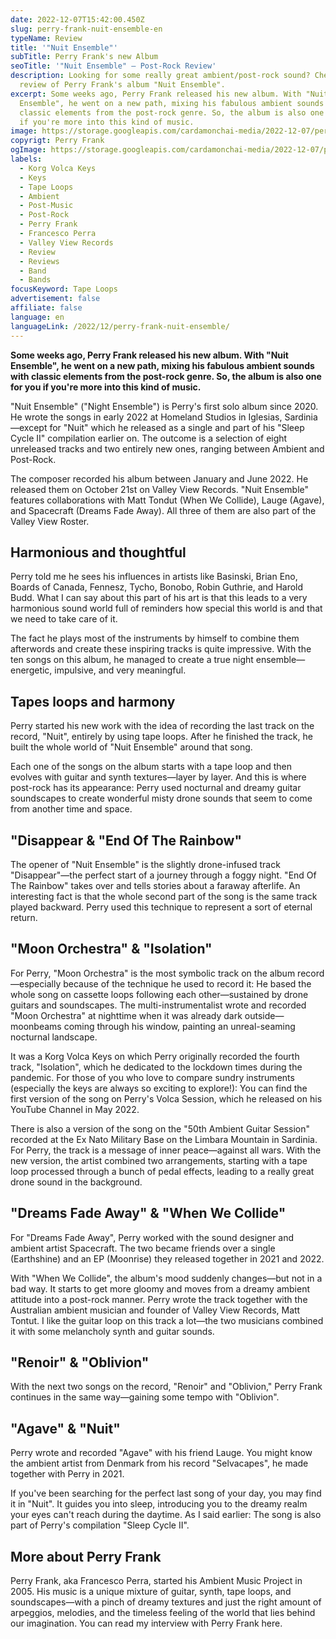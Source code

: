 ```yaml
---
date: 2022-12-07T15:42:00.450Z
slug: perry-frank-nuit-ensemble-en
typeName: Review
title: '"Nuit Ensemble"'
subTitle: Perry Frank's new Album
seoTitle: '"Nuit Ensemble" – Post-Rock Review'
description: Looking for some really great ambient/post-rock sound? Check out my
  review of Perry Frank's album "Nuit Ensemble".
excerpt: Some weeks ago, Perry Frank released his new album. With "Nuit
  Ensemble", he went on a new path, mixing his fabulous ambient sounds with
  classic elements from the post-rock genre. So, the album is also one for you
  if you're more into this kind of music.
image: https://storage.googleapis.com/cardamonchai-media/2022-12-07/perry-frank-nuit-ensemble-jpg-imagine-086888_315463_1024_768/640.webp
copyrigt: Perry Frank
ogImage: https://storage.googleapis.com/cardamonchai-media/2022-12-07/perry-frank-nuit-ensemble-og-jpg-imagine-281818_334f5c_1200_628/640.webp
labels:
  - Korg Volca Keys
  - Keys
  - Tape Loops
  - Ambient
  - Post-Music
  - Post-Rock
  - Perry Frank
  - Francesco Perra
  - Valley View Records
  - Review
  - Reviews
  - Band
  - Bands
focusKeyword: Tape Loops
advertisement: false
affiliate: false
language: en
languageLink: /2022/12/perry-frank-nuit-ensemble/
---
```

**Some weeks ago, Perry Frank released his new album. With "Nuit Ensemble", he went on a new path, mixing his fabulous ambient sounds with classic elements from the post-rock genre. So, the album is also one for you if you're more into this kind of music.**

"Nuit Ensemble" ("Night Ensemble") is Perry's first solo album since 2020. He wrote the songs in early 2022 at Homeland Studios in Iglesias, Sardinia—except for "Nuit" which he released as a single and part of his "Sleep Cycle II" compilation earlier on. The outcome is a selection of eight unreleased tracks and two entirely new ones, ranging between Ambient and Post-Rock.

The composer recorded his album between January and June 2022. He released them on October 21st on Valley View Records. "Nuit Ensemble" features collaborations with Matt Tondut (When We Collide), Lauge (Agave), and Spacecraft (Dreams Fade Away). All three of them are also part of the Valley View Roster.

## Harmonious and thoughtful

Perry told me he sees his influences in artists like Basinski, Brian Eno, Boards of Canada, Fennesz, Tycho, Bonobo, Robin Guthrie, and Harold Budd. What I can say about this part of his art is that this leads to a very harmonious sound world full of reminders how special this world is and that we need to take care of it.

The fact he plays most of the instruments by himself to combine them afterwords and create these inspiring tracks is quite impressive. With the ten songs on this album, he managed to create a true night ensemble—energetic, impulsive, and very meaningful.

## Tapes loops and harmony

Perry started his new work with the idea of recording the last track on the record, "Nuit", entirely by using tape loops. After he finished the track, he built the whole world of "Nuit Ensemble" around that song.

Each one of the songs on the album starts with a tape loop and then evolves with guitar and synth textures—layer by layer. And this is where post-rock has its appearance: Perry used nocturnal and dreamy guitar soundscapes to create wonderful misty drone sounds that seem to come from another time and space.

## "Disappear & "End Of The Rainbow"

The opener of "Nuit Ensemble" is the slightly drone-infused track "Disappear"—the perfect start of a journey through a foggy night. "End Of The Rainbow" takes over and tells stories about a faraway afterlife. An interesting fact is that the whole second part of the song is the same track played backward. Perry used this technique to represent a sort of eternal return.

## "Moon Orchestra" & "Isolation"

For Perry, "Moon Orchestra" is the most symbolic track on the album record—especially because of the technique he used to record it: He based the whole song on cassette loops following each other—sustained by drone guitars and soundscapes. The multi-instrumentalist wrote and recorded "Moon Orchestra" at nighttime when it was already dark outside—moonbeams coming through his window, painting an unreal-seaming nocturnal landscape.

It was a Korg Volca Keys on which Perry originally recorded the fourth track, "Isolation", which he dedicated to the lockdown times during the pandemic. For those of you who love to compare sundry instruments (especially the keys are always so exciting to explore!): You can find the first version of the song on Perry's Volca Session, which he released on his YouTube Channel in May 2022. 

There is also a version of the song on the "50th Ambient Guitar Session" recorded at the Ex Nato Military Base on the Limbara Mountain in Sardinia. For Perry, the track is a message of inner peace—against all wars. With the new version, the artist combined two arrangements, starting with a tape loop processed through a bunch of pedal effects, leading to a really great drone sound in the background.

## "Dreams Fade Away" & "When We Collide"

For "Dreams Fade Away", Perry worked with the sound designer and ambient artist Spacecraft. The two became friends over a single (Earthshine) and an EP (Moonrise) they released together in 2021 and 2022.

With "When We Collide", the album's mood suddenly changes—but not in a bad way. It starts to get more gloomy and moves from a dreamy ambient attitude into a post-rock manner. Perry wrote the track together with the Australian ambient musician and founder of Valley View Records, Matt Tontut. I like the guitar loop on this track a lot—the two musicians combined it with some melancholy synth and guitar sounds.

## "Renoir" & "Oblivion"

With the next two songs on the record, "Renoir" and "Oblivion," Perry Frank continues in the same way—gaining some tempo with "Oblivion".

## "Agave" & "Nuit"

Perry wrote and recorded "Agave" with his friend Lauge. You might know the ambient artist from Denmark from his record "Selvacapes", he made together with Perry in 2021.

If you've been searching for the perfect last song of your day, you may find it in "Nuit". It guides you into sleep, introducing you to the dreamy realm your eyes can't reach during the daytime. As I said earlier: The song is also part of Perry's compilation "Sleep Cycle II".

## More about Perry Frank

Perry Frank, aka Francesco Perra, started his Ambient Music Project in 2005. His music is a unique mixture of guitar, synth, tape loops, and soundscapes—with a pinch of dreamy textures and just the right amount of arpeggios, melodies, and the timeless feeling of the world that lies behind our imagination. You can read my interview with Perry Frank here.